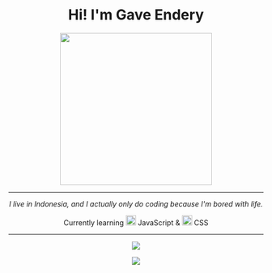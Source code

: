 <!-- Banner / Header -->
<h1 align="center">Hi! I'm Gave Endery</h1>

<p align="center">
  <img src="https://media.giphy.com/media/v1.Y2lkPTc5MGI3NjExNjAyN3N6MThnYzY1Z2l2aGVnN2cyaWxqZnN3ZWpvZTIzdjUwbndjMyZlcD12MV9naWZzX3NlYXJjaCZjdD1n/U3qYN8S0j3bpK/giphy.gif" width="300"/>
</p>

---

<p align="center">
  <i>I live in Indonesia, and I actually only do coding because I'm bored with life.</i>
</p>

<p align="center">
  Currently learning  
  <img src="https://cdn.jsdelivr.net/gh/devicons/devicon/icons/javascript/javascript-original.svg" width="20"/> JavaScript & 
  <img src="https://cdn.jsdelivr.net/gh/devicons/devicon/icons/css3/css3-original.svg" width="20"/> CSS
</p>

---

<!-- Tambahan opsional -->
<p align="center">
  <img src="https://github-readme-stats.vercel.app/api?username=GITHUB_USERNAME_KAMU&show_icons=true&theme=tokyonight" />
</p>

<p align="center">
  <img src="https://github-readme-streak-stats.herokuapp.com/?user=GITHUB_USERNAME_KAMU&theme=tokyonight" />
</p>
